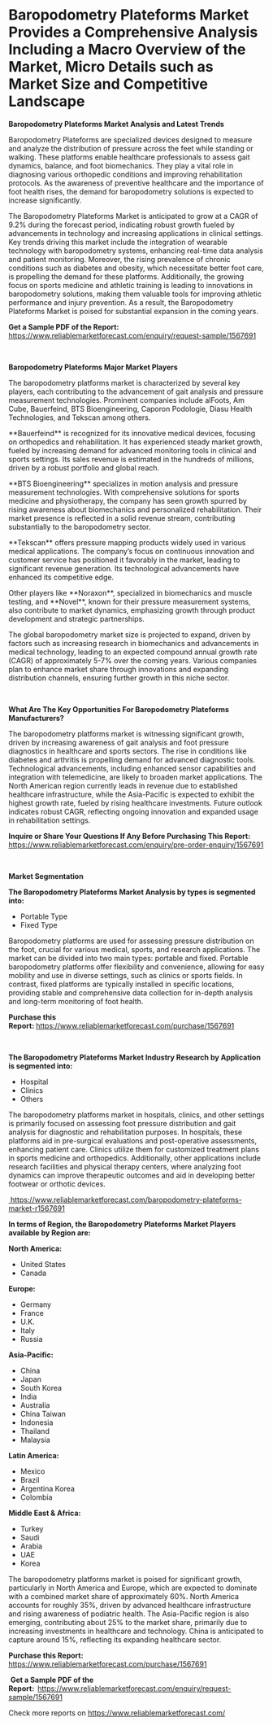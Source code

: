 <p><h1>Baropodometry Plateforms Market Provides a Comprehensive Analysis Including a Macro Overview of the Market, Micro Details such as Market Size and Competitive Landscape</h1></p><p><strong>Baropodometry Plateforms Market Analysis and Latest Trends</strong></p>
<p><p>Baropodometry Plateforms are specialized devices designed to measure and analyze the distribution of pressure across the feet while standing or walking. These platforms enable healthcare professionals to assess gait dynamics, balance, and foot biomechanics. They play a vital role in diagnosing various orthopedic conditions and improving rehabilitation protocols. As the awareness of preventive healthcare and the importance of foot health rises, the demand for baropodometry solutions is expected to increase significantly.</p><p>The Baropodometry Plateforms Market is anticipated to grow at a CAGR of 9.2% during the forecast period, indicating robust growth fueled by advancements in technology and increasing applications in clinical settings. Key trends driving this market include the integration of wearable technology with baropodometry systems, enhancing real-time data analysis and patient monitoring. Moreover, the rising prevalence of chronic conditions such as diabetes and obesity, which necessitate better foot care, is propelling the demand for these platforms. Additionally, the growing focus on sports medicine and athletic training is leading to innovations in baropodometry solutions, making them valuable tools for improving athletic performance and injury prevention. As a result, the Baropodometry Plateforms Market is poised for substantial expansion in the coming years.</p></p>
<p><strong>Get a Sample PDF of the Report:&nbsp;</strong> <a href="https://www.reliablemarketforecast.com/enquiry/request-sample/1567691?utm_campaign=2853&utm_medium=2&utm_source=Github&utm_content=ia&utm_term=23032025&utm_id=baropodometry-plateforms">https://www.reliablemarketforecast.com/enquiry/request-sample/1567691</a></p>
<p>&nbsp;</p>
<p><strong>Baropodometry Plateforms Major Market Players</strong></p>
<p><p>The baropodometry platforms market is characterized by several key players, each contributing to the advancement of gait analysis and pressure measurement technologies. Prominent companies include alFoots, Am Cube, Bauerfeind, BTS Bioengineering, Caporon Podologie, Diasu Health Technologies, and Tekscan among others.</p><p>**Bauerfeind** is recognized for its innovative medical devices, focusing on orthopedics and rehabilitation. It has experienced steady market growth, fueled by increasing demand for advanced monitoring tools in clinical and sports settings. Its sales revenue is estimated in the hundreds of millions, driven by a robust portfolio and global reach.</p><p>**BTS Bioengineering** specializes in motion analysis and pressure measurement technologies. With comprehensive solutions for sports medicine and physiotherapy, the company has seen growth spurred by rising awareness about biomechanics and personalized rehabilitation. Their market presence is reflected in a solid revenue stream, contributing substantially to the baropodometry sector.</p><p>**Tekscan** offers pressure mapping products widely used in various medical applications. The company’s focus on continuous innovation and customer service has positioned it favorably in the market, leading to significant revenue generation. Its technological advancements have enhanced its competitive edge.</p><p>Other players like **Noraxon**, specialized in biomechanics and muscle testing, and **Novel**, known for their pressure measurement systems, also contribute to market dynamics, emphasizing growth through product development and strategic partnerships. </p><p>The global baropodometry market size is projected to expand, driven by factors such as increasing research in biomechanics and advancements in medical technology, leading to an expected compound annual growth rate (CAGR) of approximately 5-7% over the coming years. Various companies plan to enhance market share through innovations and expanding distribution channels, ensuring further growth in this niche sector.</p></p>
<p>&nbsp;</p>
<p><strong>What Are The Key Opportunities For Baropodometry Plateforms Manufacturers?</strong></p>
<p><p>The baropodometry platforms market is witnessing significant growth, driven by increasing awareness of gait analysis and foot pressure diagnostics in healthcare and sports sectors. The rise in conditions like diabetes and arthritis is propelling demand for advanced diagnostic tools. Technological advancements, including enhanced sensor capabilities and integration with telemedicine, are likely to broaden market applications. The North American region currently leads in revenue due to established healthcare infrastructure, while the Asia-Pacific is expected to exhibit the highest growth rate, fueled by rising healthcare investments. Future outlook indicates robust CAGR, reflecting ongoing innovation and expanded usage in rehabilitation settings.</p></p>
<p><strong>Inquire or Share Your Questions If Any Before Purchasing This Report:</strong> <a href="https://www.reliablemarketforecast.com/enquiry/pre-order-enquiry/1567691?utm_campaign=2853&utm_medium=2&utm_source=Github&utm_content=ia&utm_term=23032025&utm_id=baropodometry-plateforms">https://www.reliablemarketforecast.com/enquiry/pre-order-enquiry/1567691</a></p>
<p>&nbsp;</p>
<p><strong>Market Segmentation</strong></p>
<p><strong>The Baropodometry Plateforms Market Analysis by types is segmented into:</strong></p>
<p><ul><li>Portable Type</li><li>Fixed Type</li></ul></p>
<p><p>Baropodometry platforms are used for assessing pressure distribution on the foot, crucial for various medical, sports, and research applications. The market can be divided into two main types: portable and fixed. Portable baropodometry platforms offer flexibility and convenience, allowing for easy mobility and use in diverse settings, such as clinics or sports fields. In contrast, fixed platforms are typically installed in specific locations, providing stable and comprehensive data collection for in-depth analysis and long-term monitoring of foot health.</p></p>
<p><strong>Purchase this Report:&nbsp;</strong><a href="https://www.reliablemarketforecast.com/purchase/1567691?utm_campaign=2853&utm_medium=2&utm_source=Github&utm_content=ia&utm_term=23032025&utm_id=baropodometry-plateforms">https://www.reliablemarketforecast.com/purchase/1567691</a></p>
<p>&nbsp;</p>
<p><strong>The Baropodometry Plateforms Market Industry Research by Application is segmented into:</strong></p>
<p><ul><li>Hospital</li><li>Clinics</li><li>Others</li></ul></p>
<p><p>The baropodometry platforms market in hospitals, clinics, and other settings is primarily focused on assessing foot pressure distribution and gait analysis for diagnostic and rehabilitation purposes. In hospitals, these platforms aid in pre-surgical evaluations and post-operative assessments, enhancing patient care. Clinics utilize them for customized treatment plans in sports medicine and orthopedics. Additionally, other applications include research facilities and physical therapy centers, where analyzing foot dynamics can improve therapeutic outcomes and aid in developing better footwear or orthotic devices.</p></p>
<p><a href="https://www.reliablemarketforecast.com/baropodometry-plateforms-market-r1567691?utm_campaign=2853&utm_medium=2&utm_source=Github&utm_content=ia&utm_term=23032025&utm_id=baropodometry-plateforms">&nbsp;https://www.reliablemarketforecast.com/baropodometry-plateforms-market-r1567691</a></p>
<p><strong>In terms of Region, the Baropodometry Plateforms Market Players available by Region are:</strong></p>
<p>
    <p> <strong> North America: </strong>
        <ul>
            <li>United States</li>
            <li>Canada</li>
        </ul>
        </p> 
    <p> <strong> Europe: </strong>
        <ul>
            <li>Germany</li>
            <li>France</li>
            <li>U.K.</li>
            <li>Italy</li>
            <li>Russia</li>
        </ul>
        </p> 
    <p> <strong> Asia-Pacific: </strong>
        <ul>
            <li>China</li>
            <li>Japan</li>
            <li>South Korea</li>
            <li>India</li>
            <li>Australia</li>
            <li>China Taiwan</li>
            <li>Indonesia</li>
            <li>Thailand</li>
            <li>Malaysia</li>
        </ul>
        </p> 
    <p> <strong> Latin America: </strong>
        <ul>
            <li>Mexico</li>
            <li>Brazil</li>
            <li>Argentina Korea</li>
            <li>Colombia</li>
        </ul>
        </p> 
    <p> <strong> Middle East & Africa: </strong>
        <ul>
            <li>Turkey</li>
            <li>Saudi</li>
            <li>Arabia</li>
            <li>UAE</li>
            <li>Korea</li>
        </ul>
    </p>
    </p>
<p><p>The baropodometry platforms market is poised for significant growth, particularly in North America and Europe, which are expected to dominate with a combined market share of approximately 60%. North America accounts for roughly 35%, driven by advanced healthcare infrastructure and rising awareness of podiatric health. The Asia-Pacific region is also emerging, contributing about 25% to the market share, primarily due to increasing investments in healthcare and technology. China is anticipated to capture around 15%, reflecting its expanding healthcare sector.</p></p>
<p><strong>Purchase this Report: </strong><a href="https://www.reliablemarketforecast.com/purchase/1567691?utm_campaign=2853&utm_medium=2&utm_source=Github&utm_content=ia&utm_term=23032025&utm_id=baropodometry-plateforms">https://www.reliablemarketforecast.com/purchase/1567691</a></p>
<p>&nbsp;<strong>Get a Sample PDF of the Report:&nbsp;&nbsp;</strong><a href="https://www.reliablemarketforecast.com/enquiry/request-sample/1567691?utm_campaign=2853&utm_medium=2&utm_source=Github&utm_content=ia&utm_term=23032025&utm_id=baropodometry-plateforms">https://www.reliablemarketforecast.com/enquiry/request-sample/1567691</a></p>
<p><strong></strong></p>
<p>Check more reports on <a href="https://www.reliablemarketforecast.com/?utm_campaign=2853&utm_medium=2&utm_source=Github&utm_content=ia&utm_term=23032025&utm_id=baropodometry-plateforms">https://www.reliablemarketforecast.com/</a></p>